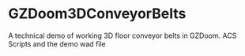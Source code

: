 # GZDoom3DConveyorBelts
A technical demo of working 3D floor conveyor belts in GZDoom. ACS Scripts and the demo wad file
